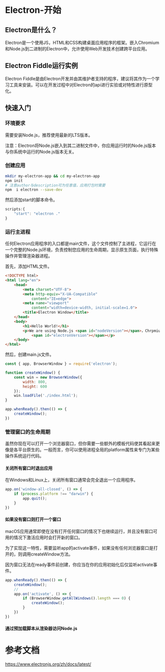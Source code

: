 # Electron-开始

## Electron是什么？

Electron是一个使用JS，HTML和CSS构建桌面应用程序的框架。嵌入Chromium和Node.js到二进制的Electron中，允许使用Web开发技术创建跨平台应用。

## Electron Fiddle运行实例

Electron Fiddle是由Electron开发并由其维护者支持的程序，建议将其作为一个学习工具来安装。可以在开发过程中对Electron的api进行实验或对特性进行原型化。

## 快速入门

### 环境要求

需要安装Node.js，推荐使用最新的LTS版本。

注意：Electron将Node.js嵌入到其二进制文件中，你应用运行时的Node.js版本与你系统中运行的Node.js版本无关。

### 创建应用

```bash
mkdir my-electron-app && cd my-electron-app
npm init
# 注意author与description可为任意值，应用打包时需要
npm  i electron --save-dev
```

然后添加start的脚本命令。

```js
scripts:{
    "start": "electron ."
}
```

### 运行主进程

任何Electron应用程序的入口都是main文件，这个文件控制了主进程，它运行在一个完整的Node.js环境，负责控制您应用的生命周期，显示原生页面，执行特殊操作并管理渲染器进程。

首先，添加HTML文件。

```html
<!DOCTYPE html>
<html lang="en">
    <head>
        <meta charset="UTF-8">
        <meta http-equiv="X-UA-Compatible"
            content="IE=edge">
        <meta name="viewport"
            content="width=device-width, initial-scale=1.0">
        <title>Electron Window</title>
    </head>
    <body>
        <h1>Hello World!</h1>
        <p>We are using Node.js <span id="nodeVersion"></span>，Chrpmium <span id="chromeVersion"></span> and electron
            <span id="electronVersion"></span></p>
    </body>
</html>
```
然后，创建main.js文件。

```js
const { app, BrowserWindow } = require('electron');

function createWindow() {
    const win = new BrowserWindow({
        width: 800,
        height: 600
    });
    win.loadFile('./index.html');
}

app.whenReady().then(() => {
    createWindow();
})
```

### 管理窗口的生命周期

虽然你现在可以打开一个浏览器窗口，但你需要一些额外的模板代码使其看起来更像是各平台原生的。一般而言，你可以使用进程全局的platform属性来专门为某些操作系统运行代码。

#### 关闭所有窗口时退出应用

在Windows和Linux上，关闭所有窗口通常会完全退出一个应用程序。

```js
app.on('window-all-closed', () => {
    if (process.platform !== "darwin") {
        app.quit();
    }
})
```

#### 如果没有窗口则打开一个窗口

macOS应用通常即使在没有打开任何窗口的情况下也继续运行，并且没有窗口可用的情况下激活应用时会打开新的窗口。

为了实现这一特性，需要监听app的activate事件，如果没有任何浏览器窗口是打开的，则调用createWindow方法。

因为窗口无法在ready事件前创建，你应当在你的应用初始化后仅监听activate事件。

```js
app.whenReady().then(() => {
    createWindow();
    //
    app.on('activate', () => {
        if (BrowserWindow.getAllWindows().length === 0) {
            createWindow();
        }
    })
})
```

#### 通过预加载脚本从渲染器访问Node.js



# 参考文档

https://www.electronjs.org/zh/docs/latest/